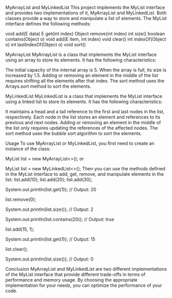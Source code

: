 MyArrayList and MyLinkedList
This project implements the MyList interface and provides two implementations of it, MyArrayList and MyLinkedList. Both classes provide a way to store and manipulate a list of elements. The MyList interface defines the following methods:

void add(E data)
E get(int index)
Object remove(int index)
int size()
boolean contains(Object o)
void add(E item, int index)
void clear()
int indexOf(Object o)
int lastIndexOf(Object o)
void sort()

MyArrayList
MyArrayList is a class that implements the MyList interface using an array to store its elements. It has the following characteristics:

The initial capacity of the internal array is 5.
When the array is full, its size is increased by 1.5.
Adding or removing an element in the middle of the list requires shifting all the elements after that index.
The sort method uses the Arrays.sort method to sort the elements.


MyLinkedList
MyLinkedList is a class that implements the MyList interface using a linked list to store its elements. It has the following characteristics:

It maintains a head and a tail reference to the first and last nodes in the list, respectively.
Each node in the list stores an element and references to its previous and next nodes.
Adding or removing an element in the middle of the list only requires updating the references of the affected nodes.
The sort method uses the bubble sort algorithm to sort the elements.

Usage
To use MyArrayList or MyLinkedList, you first need to create an instance of the class:


MyList<Integer> list = new MyArrayList<>();
or

MyList<Integer> list = new MyLinkedList<>();
Then you can use the methods defined in the MyList interface to add, get, remove, and manipulate elements in the list:
list.add(10);
list.add(20);
list.add(30);

System.out.println(list.get(1)); // Output: 20

list.remove(0);

System.out.println(list.size()); // Output: 2

System.out.println(list.contains(20)); // Output: true

list.add(15, 1);

System.out.println(list.get(1)); // Output: 15

list.clear();

System.out.println(list.size()); // Output: 0

Conclusion
MyArrayList and MyLinkedList are two different implementations of the MyList interface that provide different trade-offs in terms of performance and memory usage. By choosing the appropriate implementation for your needs, you can optimize the performance of your code.

